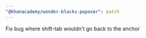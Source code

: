 ```yaml
---
"@khanacademy/wonder-blocks-popover": patch
---
```


Fix bug where shift-tab wouldn't go back to the anchor
